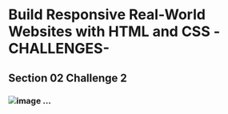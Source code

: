 # Build Responsive Real-World Websites with HTML and CSS -CHALLENGES-

## Section 02 Challenge 2

### <a hreaf="https://codepen.io/daher29/pen/YzYvpgM?editors=1000" target="_blank"></a>
### ![image](https://user-images.githubusercontent.com/81594456/177130018-5133f1eb-d156-45be-9867-77502f0702db.png) ...

